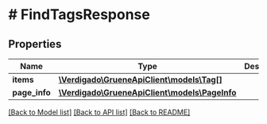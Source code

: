 # # FindTagsResponse

## Properties

Name | Type | Description | Notes
------------ | ------------- | ------------- | -------------
**items** | [**\Verdigado\GrueneApiClient\models\Tag[]**](Tag.md) |  |
**page_info** | [**\Verdigado\GrueneApiClient\models\PageInfo**](PageInfo.md) |  | [optional]

[[Back to Model list]](../../README.md#models) [[Back to API list]](../../README.md#endpoints) [[Back to README]](../../README.md)
